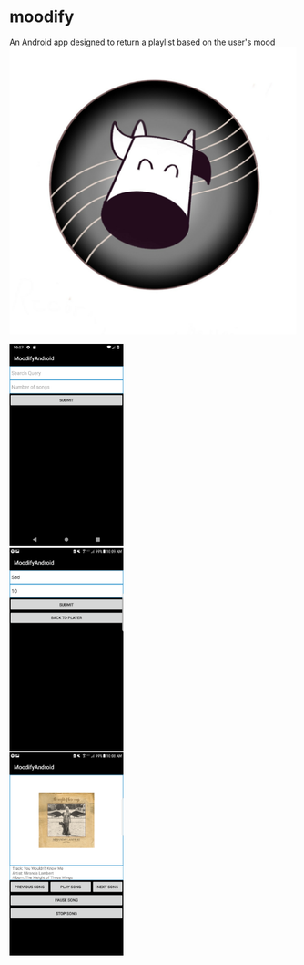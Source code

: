 # moodify

An Android app designed to return a playlist based on the user's mood
<img src="MoodifyScreenshots/moodify_logo.png">
<div class="row">
  <div>
    <img src="MoodifyScreenshots/moodify_start.png" width="200">
  </div>
  <div">
    <img src="MoodifyScreenshots/moodify_query.png" width="200">
  </div>
  <div>
    <img src="MoodifyScreenshots/moodify_playlist.png" width="200">
  </div>
</div>

